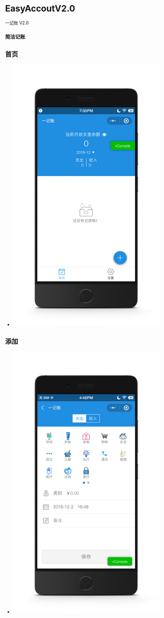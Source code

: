 # EasyAccoutV2.0
一记账 V2.0
### 简洁记账
## 首页
* ![这里是图片](/design/QQ图片20181202193346.png)
## 添加
* ![这里是图片](/design/QQ图片20181202193248.png)